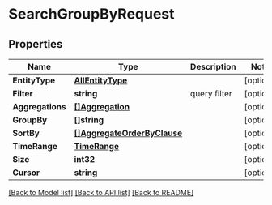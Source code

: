 # SearchGroupByRequest

## Properties

Name | Type | Description | Notes
------------ | ------------- | ------------- | -------------
**EntityType** | [**AllEntityType**](AllEntityType.md) |  | [optional] 
**Filter** | **string** | query filter | [optional] 
**Aggregations** | [**[]Aggregation**](Aggregation.md) |  | [optional] 
**GroupBy** | **[]string** |  | [optional] 
**SortBy** | [**[]AggregateOrderByClause**](AggregateOrderByClause.md) |  | [optional] 
**TimeRange** | [**TimeRange**](TimeRange.md) |  | [optional] 
**Size** | **int32** |  | [optional] 
**Cursor** | **string** |  | [optional] 

[[Back to Model list]](../README.md#documentation-for-models) [[Back to API list]](../README.md#documentation-for-api-endpoints) [[Back to README]](../README.md)


